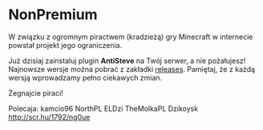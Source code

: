 ﻿# NonPremium

W związku z ogromnym piractwem (kradzieżą) gry Minecraft w internecie powstał projekt jego ograniczenia.

Już dzisiaj zainstaluj plugin __AntiSteve__ na Twój serwer, a nie pożałujesz!
Najnowsze wersje można pobrać z zakładki [releases](https://github.com/Thefilippop1PL/AntiSteve/releases).
Pamiętaj, że z każdą wersją wprowadzamy pełno ciekawych zmian.

Żegnajcie piraci!

Polecaja:
kamcio96
NorthPL
ELDzi
TheMolkaPL
Dzikoysk http://scr.hu/1792/ng0ue
